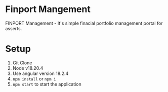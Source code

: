 # Finport Mangement
FINPORT Management - It's simple finacial portfolio management portal for asserts.

# Setup 
1. Git Clone
2. Node v18.20.4
3. Use angular version 18.2.4
4. `npm install` or `npm i`
5. `npm start` to start the application
